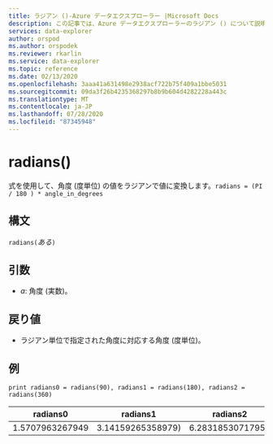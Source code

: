 ```yaml
---
title: ラジアン ()-Azure データエクスプローラー |Microsoft Docs
description: この記事では、Azure データエクスプローラーのラジアン () について説明します。
services: data-explorer
author: orspod
ms.author: orspodek
ms.reviewer: rkarlin
ms.service: data-explorer
ms.topic: reference
ms.date: 02/13/2020
ms.openlocfilehash: 3aaa41a631498e2938acf722b75f409a1bbe5031
ms.sourcegitcommit: 09da3f26b4235368297b8b9b604d4282228a443c
ms.translationtype: MT
ms.contentlocale: ja-JP
ms.lasthandoff: 07/28/2020
ms.locfileid: "87345948"
---
```

# <a name="radians"></a>radians()

式を使用して、角度 (度単位) の値をラジアンで値に変換します。`radians = (PI / 180 ) * angle_in_degrees`

## <a name="syntax"></a>構文

`radians(`*ある*`)`

## <a name="arguments"></a>引数

* *a*: 角度 (実数)。

## <a name="returns"></a>戻り値

* ラジアン単位で指定された角度に対応する角度 (度単位)。 

## <a name="examples"></a>例

```kusto
print radians0 = radians(90), radians1 = radians(180), radians2 = radians(360) 

```

|radians0|radians1|radians2|
|---|---|---|
|1.5707963267949|3.14159265358979)|6.28318530717959|
